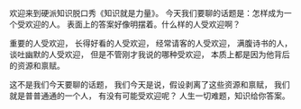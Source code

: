 
欢迎来到硬派知识脱口秀《知识就是力量》。
今天我们要聊的话题是：怎样成为一个受欢迎的人。
表面上的答案好像明摆着。什么样的人受欢迎啊？

重要的人受欢迎，
长得好看的人受欢迎，
经常请客的人受欢迎，
满腹诗书的人，
谈吐幽默的人受欢迎，
但是不管刚才我说的哪种受欢迎，
本质上都是因为他背后的资源和禀赋。

这不是我们今天要聊的话题，
我们今天是说，假设剥离了这些资源和禀赋，
我们就是普普通通的一个人，
有没有可能受欢迎呢？
人生一切难题，知识给你答案。

